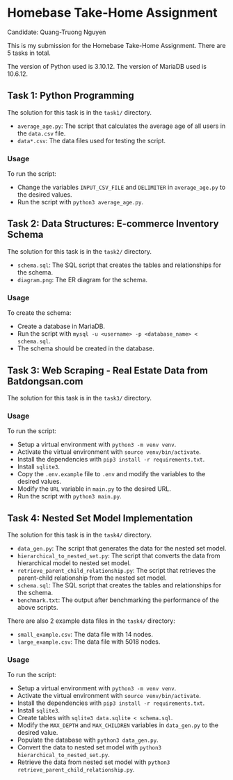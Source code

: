 # Homebase Take-Home Assignment

Candidate: Quang-Truong Nguyen

This is my submission for the Homebase Take-Home Assignment. There are 5 tasks in total.

The version of Python used is 3.10.12. The version of MariaDB used is 10.6.12.

## Task 1: Python Programming

The solution for this task is in the `task1/` directory.
- `average_age.py`: The script that calculates the average age of all users in the `data.csv` file.
- `data*.csv`: The data files used for testing the script.

### Usage

To run the script:
- Change the variables `INPUT_CSV_FILE` and `DELIMITER` in `average_age.py` to the desired values.
- Run the script with `python3 average_age.py`.

## Task 2: Data Structures: E-commerce Inventory Schema 

The solution for this task is in the `task2/` directory.
- `schema.sql`: The SQL script that creates the tables and relationships for the schema.
- `diagram.png`: The ER diagram for the schema.

### Usage

To create the schema:
- Create a database in MariaDB.
- Run the script with `mysql -u <username> -p <database_name> < schema.sql`.
- The schema should be created in the database.

## Task 3: Web Scraping - Real Estate Data from Batdongsan.com

The solution for this task is in the `task3/` directory.

### Usage

To run the script:
- Setup a virtual environment with `python3 -m venv venv`.
- Activate the virtual environment with `source venv/bin/activate`.
- Install the dependencies with `pip3 install -r requirements.txt`.
- Install `sqlite3`.
- Copy the `.env.example` file to `.env` and modify the variables to the desired values.
- Modify the `URL` variable in `main.py` to the desired URL.
- Run the script with `python3 main.py`.

## Task 4: Nested Set Model Implementation

The solution for this task is in the `task4/` directory.

- `data_gen.py`: The script that generates the data for the nested set model.
- `hierarchical_to_nested_set.py`: The script that converts the data from hierarchical model to nested set model.
- `retrieve_parent_child_relationship.py`: The script that retrieves the parent-child relationship from the nested set model.
- `schema.sql`: The SQL script that creates the tables and relationships for the schema.
- `benchmark.txt`: The output after benchmarking the performance of the above scripts.

There are also 2 example data files in the `task4/` directory:
- `small_example.csv`: The data file with 14 nodes.
- `large_example.csv`: The data file with 5018 nodes.

### Usage

To run the script:
- Setup a virtual environment with `python3 -m venv venv`.
- Activate the virtual environment with `source venv/bin/activate`.
- Install the dependencies with `pip3 install -r requirements.txt`.
- Install `sqlite3`.
- Create tables with `sqlite3 data.sqlite < schema.sql`.
- Modify the `MAX_DEPTH` and `MAX_CHILDREN` variables in `data_gen.py` to the desired value.
- Populate the database with `python3 data_gen.py`.
- Convert the data to nested set model with `python3 hierarchical_to_nested_set.py`.
- Retrieve the data from nested set model with `python3 retrieve_parent_child_relationship.py`.